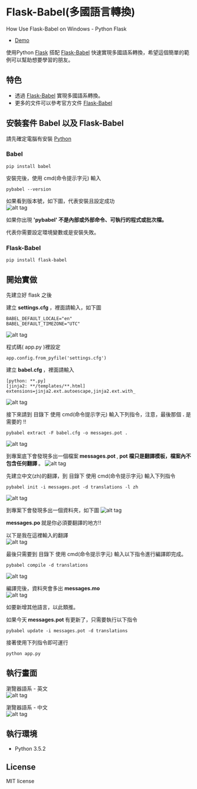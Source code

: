 # Flask-Babel(多國語言轉換)
How Use Flask-Babel on Windows - Python Flask

* [Demo]()  

使用Python [Flask](http://flask.pocoo.org/) 搭配 [Flask-Babel](https://pythonhosted.org/Flask-Babel/) 快速實現多國語系轉換，希望這個簡單的範例可以幫助想要學習的朋友。

## 特色
* 透過 [Flask-Babel](https://pythonhosted.org/Flask-Babel/) 實現多國語系轉換。
* 更多的文件可以參考官方文件 [Flask-Babel](https://pythonhosted.org/Flask-Babel/)

## 安裝套件 Babel 以及 Flask-Babel
請先確定電腦有安裝 [Python](https://www.python.org/)

### Babel
``` 
pip install babel
```
安裝完後，使用 cmd(命令提示字元) 輸入
``` 
pybabel --version
```
如果看到版本號，如下圖，代表安裝且設定成功<br>
![alt tag](http://i.imgur.com/wKVo5mD.png)

如果你出現 <b> 'pybabel' 不是內部或外部命令、可執行的程式或批次檔。 </b>

代表你需要設定環境變數或是安裝失敗。

### Flask-Babel

``` 
pip install flask-babel
```

## 開始實做

先建立好 flask 之後

建立 <b> settings.cfg </b> ，裡面請輸入，如下圖
``` 
BABEL_DEFAULT_LOCALE="en"
BABEL_DEFAULT_TIMEZONE="UTC"
```
![alt tag](http://i.imgur.com/MkYNAqA.png)

程式碼( app.py )裡設定
``` 
app.config.from_pyfile('settings.cfg')
```

建立 <b> babel.cfg </b> ，裡面請輸入
``` 
[python: **.py]
[jinja2: **/templates/**.html]
extensions=jinja2.ext.autoescape,jinja2.ext.with_
```
![alt tag](http://i.imgur.com/TbEC8CW.png)

接下來請到 目錄下 使用 cmd(命令提示字元) 輸入下列指令，注意，最後那個 <b>.</b> 是需要的 !!
``` 
pybabel extract -F babel.cfg -o messages.pot .
```
![alt tag](http://i.imgur.com/sv6Gd99.png)

到專案底下會發現多出一個檔案<b> messages.pot </b> ,<b> pot 檔只是翻譯模板，檔案內不包含任何翻譯 </b>。
![alt tag](http://i.imgur.com/NnW2Ues.png)

先建立中文(zh)的翻譯，到 目錄下 使用 cmd(命令提示字元) 輸入下列指令
``` 
pybabel init -i messages.pot -d translations -l zh
```
![alt tag](http://i.imgur.com/MuabvLi.png)

到專案下會發現多出一個資料夾，如下圖
![alt tag](http://i.imgur.com/BCqNoz2.png)

<b> messages.po </b> 就是你必須要翻譯的地方!!

以下是我在這裡輸入的翻譯
<br>
![alt tag](http://i.imgur.com/u3elJwk.png)

最後只需要到 目錄下 使用 cmd(命令提示字元) 輸入以下指令進行編譯即完成。
``` 
pybabel compile -d translations
```
![alt tag](http://i.imgur.com/PF8X9fc.png)

編譯完後，資料夾會多出 <b> messages.mo </b>
<br>
![alt tag](http://i.imgur.com/XpIasBS.png)

如要新增其他語言，以此類推。

如果今天<b> messages.pot </b> 有更新了，只需要執行以下指令
``` 
pybabel update -i messages.pot -d translations
```

接著使用下列指令即可運行
``` 
python app.py
```


## 執行畫面

瀏覽器語系 - 英文<br>
![alt tag](http://i.imgur.com/Po0mZkl.png)

瀏覽器語系 - 中文<br>
![alt tag](http://i.imgur.com/786Wdmn.png)


## 執行環境
* Python 3.5.2

## License
MIT license
